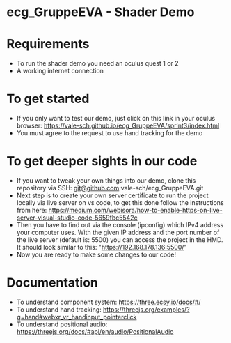 # ecg_GruppeEVA - Shader Demo

# Requirements
- To run the shader demo you need an oculus quest 1 or 2 
- A working internet connection 

# To get started
- If you only want to test our demo, just click on this link in your oculus browser: https://vale-sch.github.io/ecg_GruppeEVA/sprint3/index.html
- You must agree to the request to use hand tracking for the demo 

# To get deeper sights in our code
- If you want to tweak your own things into our demo, clone this repository via SSH: git@github.com:vale-sch/ecg_GruppeEVA.git
- Next step is to create your own server certificate to run the project locally via live server on vs code, to get this done follow the instructions from here: https://medium.com/webisora/how-to-enable-https-on-live-server-visual-studio-code-5659fbc5542c
- Then you have to find out via the console (ipconfig) which IPv4 address your computer uses. With the given IP address and the port number of the live server (default is: 5500) you can access the project in the HMD. It should look similar to this: "https://192.168.178.136:5500/"
- Now you are ready to make some changes to our code!

# Documentation
- To understand component system: https://three.ecsy.io/docs/#/
- To understand hand tracking: https://threejs.org/examples/?q=hand#webxr_vr_handinput_pointerclick
- To understand positional audio: https://threejs.org/docs/#api/en/audio/PositionalAudio

